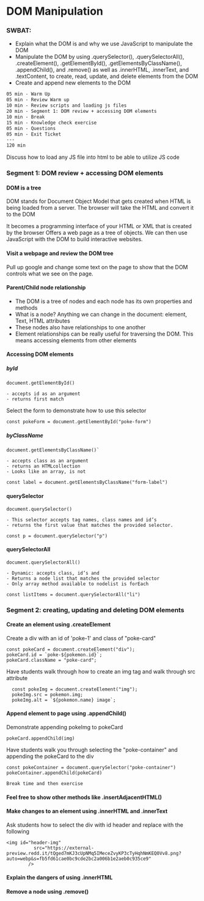 # DOM Manipulation

### SWBAT:

- Explain what the DOM is and why we use JavaScript to manipulate the DOM
- Manipulate the DOM by using .querySelector(), .querySelectorAll(), .createElement(), .getElementById(), .getElementsByClassName(), .appendChild(), and .remove() as well as .innerHTML, .innerText, and .textContent, to create, read, update, and delete elements from the DOM
- Create and append new elements to the DOM

```txt
05 min - Warm Up
05 min - Review Warm up
10 min - Review scripts and loading js files
20 min - Segment 1: DOM review + accessing DOM elements
10 min - Break
15 min - Knowledge check exercise
05 min - Questions
05 min - Exit Ticket
---
120 min
```

Discuss how to load any JS file into html to be able to utilize JS code

### Segment 1: DOM review + accessing DOM elements

#### DOM is a tree

DOM stands for Document Object Model that gets created when HTML is being loaded from a server. The browser will take the HTML and convert it to the DOM

It becomes a programming interface of your HTML or XML that is created by the browser
Offers a web page as a tree of objects. We can then use JavaScript with the DOM to build interactive websites. 

#### Visit a webpage and review the DOM tree 

Pull up google and change some text on the page to show that the DOM controls what we see on the page.

#### Parent/Child node relationship
- The DOM is a tree of nodes and each node has its own properties and methods
- What is a node? Anything we can change in the document: element, Text, HTML attributes
- These nodes also have relationships to one another
- Element relationships can be really useful for traversing the DOM. This means accessing elements from other elements

#### Accessing DOM elements

##### byId
```
document.getElementById()
```
    - accepts id as an argument
    - returns first match

Select the form to demonstrate how to use this selector

```
const pokeForm = document.getElementById("poke-form")
```

##### byClassName

```
document.getElementsByClassName()`
```
    - accepts class as an argument
    - returns an HTMLcollection
    - Looks like an array, is not

```
const label = document.getElementsByClassName("form-label")
```

#### querySelector

```
document.querySelector()
```
    - This selector accepts tag names, class names and id’s
    - returns the first value that matches the provided selector.

```
const p = document.querySelector("p")
```

#### querySelectorAll

```
document.querySelectorAll()
```
    - Dynamic: accepts class, id’s and 
    - Returns a node list that matches the provided selector
    - Only array method available to nodelist is forEach

```
const listItems = document.querySelectorAll("li")
```

### Segment 2: creating, updating and deleting DOM elements

#### Create an element using .createElement

Create a div with an id of 'poke-1' and class of "poke-card"

```
const pokeCard = document.createElement("div");
pokeCard.id = `poke-${pokemon.id}`;
pokeCard.className = "poke-card";
```

Have students walk through how to create an img tag and walk through src attribute 

```
  const pokeImg = document.createElement("img");
  pokeImg.src = pokemon.img;
  pokeImg.alt = `${pokemon.name} image`;
```
#### Append element to page using .appendChild()

Demonstrate appending pokeImg to pokeCard

```
pokeCard.appendChild(img)
```

Have students walk you through selecting the "poke-container" and appending the pokeCard to the div 

```
const pokeContainer = document.querySelector("poke-container")
pokeContainer.appendChild(pokeCard)
```

```
Break time and then exercise
```

#### Feel free to show other methods like .insertAdjacentHTML()

#### Make changes to an element using .innerHTML and .innerText

Ask students how to select the div with id header and replace with the following 

```
<img id="header-img"
          src="https://external-preview.redd.it/tQged7mKJ3cUpNMq5IMeceZvyKP3cTyHqhNmKEQ0Vv8.png?auto=webp&s=fb5fd61cae0bc9cde2bc2a006b1e2aeb0c935ce9"
        />
```

#### Explain the dangers of using .innerHTML

#### Remove a node using .remove()
